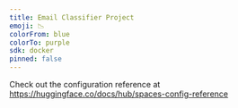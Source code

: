 ```yaml
---
title: Email Classifier Project
emoji: 📉
colorFrom: blue
colorTo: purple
sdk: docker
pinned: false
---
```


Check out the configuration reference at https://huggingface.co/docs/hub/spaces-config-reference
